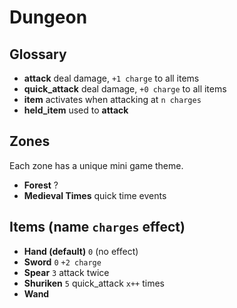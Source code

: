 # Dungeon

## Glossary

- **attack** deal damage, `+1 charge` to all items
- **quick_attack** deal damage, `+0 charge` to all items
- **item** activates when attacking at `n charges`
- **held_item** used to **attack**

## Zones

Each zone has a unique mini game theme.

- **Forest** ?
- **Medieval Times** quick time events

## Items (name `charges` effect)

- **Hand (default)** `0` (no effect)
- **Sword** `0` `+2 charge`
- **Spear** `3` attack twice
- **Shuriken** `5` quick_attack `x++` times
- **Wand**
